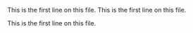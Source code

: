 This is the first line on this file.
This is the first line on this file.

This is the first line on this file.
